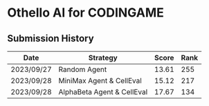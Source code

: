 # Othello AI for CODINGAME
## Submission History
|Date|Strategy|Score|Rank|
|---|---|---|---|
|2023/09/27| Random Agent | 13.61 | 255 |
|2023/09/28| MiniMax Agent & CellEval | 15.12 | 217 |
|2023/09/28| AlphaBeta Agent & CellEval | 17.67 | 134 |